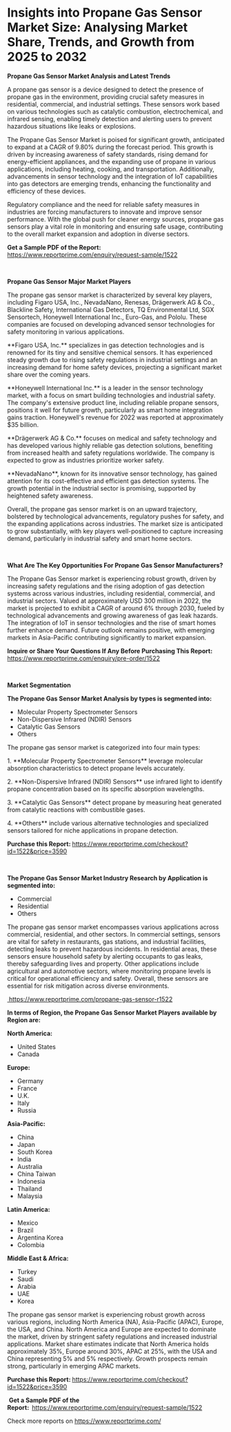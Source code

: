 <p><h1>Insights into Propane Gas Sensor Market Size: Analysing Market Share, Trends, and Growth from 2025 to 2032</h1></p><p><strong>Propane Gas Sensor Market Analysis and Latest Trends</strong></p>
<p><p>A propane gas sensor is a device designed to detect the presence of propane gas in the environment, providing crucial safety measures in residential, commercial, and industrial settings. These sensors work based on various technologies such as catalytic combustion, electrochemical, and infrared sensing, enabling timely detection and alerting users to prevent hazardous situations like leaks or explosions.</p><p>The Propane Gas Sensor Market is poised for significant growth, anticipated to expand at a CAGR of 9.80% during the forecast period. This growth is driven by increasing awareness of safety standards, rising demand for energy-efficient appliances, and the expanding use of propane in various applications, including heating, cooking, and transportation. Additionally, advancements in sensor technology and the integration of IoT capabilities into gas detectors are emerging trends, enhancing the functionality and efficiency of these devices. </p><p>Regulatory compliance and the need for reliable safety measures in industries are forcing manufacturers to innovate and improve sensor performance. With the global push for cleaner energy sources, propane gas sensors play a vital role in monitoring and ensuring safe usage, contributing to the overall market expansion and adoption in diverse sectors.</p></p>
<p><strong>Get a Sample PDF of the Report:&nbsp;</strong> <a href="https://www.reportprime.com/enquiry/request-sample/1522?utm_campaign=3004&utm_medium=2&utm_source=Github&utm_content=ia&utm_term=18032025&utm_id=propane-gas-sensor">https://www.reportprime.com/enquiry/request-sample/1522</a></p>
<p>&nbsp;</p>
<p><strong>Propane Gas Sensor Major Market Players</strong></p>
<p><p>The propane gas sensor market is characterized by several key players, including Figaro USA, Inc., NevadaNano, Renesas, Drägerwerk AG & Co., Blackline Safety, International Gas Detectors, TQ Environmental Ltd, SGX Sensortech, Honeywell International Inc., Euro-Gas, and Pololu. These companies are focused on developing advanced sensor technologies for safety monitoring in various applications.</p><p>**Figaro USA, Inc.** specializes in gas detection technologies and is renowned for its tiny and sensitive chemical sensors. It has experienced steady growth due to rising safety regulations in industrial settings and an increasing demand for home safety devices, projecting a significant market share over the coming years.</p><p>**Honeywell International Inc.** is a leader in the sensor technology market, with a focus on smart building technologies and industrial safety. The company's extensive product line, including reliable propane sensors, positions it well for future growth, particularly as smart home integration gains traction. Honeywell's revenue for 2022 was reported at approximately $35 billion.</p><p>**Drägerwerk AG & Co.** focuses on medical and safety technology and has developed various highly reliable gas detection solutions, benefiting from increased health and safety regulations worldwide. The company is expected to grow as industries prioritize worker safety.</p><p>**NevadaNano**, known for its innovative sensor technology, has gained attention for its cost-effective and efficient gas detection systems. The growth potential in the industrial sector is promising, supported by heightened safety awareness.</p><p>Overall, the propane gas sensor market is on an upward trajectory, bolstered by technological advancements, regulatory pushes for safety, and the expanding applications across industries. The market size is anticipated to grow substantially, with key players well-positioned to capture increasing demand, particularly in industrial safety and smart home sectors.</p></p>
<p>&nbsp;</p>
<p><strong>What Are The Key Opportunities For Propane Gas Sensor Manufacturers?</strong></p>
<p><p>The Propane Gas Sensor market is experiencing robust growth, driven by increasing safety regulations and the rising adoption of gas detection systems across various industries, including residential, commercial, and industrial sectors. Valued at approximately USD 300 million in 2022, the market is projected to exhibit a CAGR of around 6% through 2030, fueled by technological advancements and growing awareness of gas leak hazards. The integration of IoT in sensor technologies and the rise of smart homes further enhance demand. Future outlook remains positive, with emerging markets in Asia-Pacific contributing significantly to market expansion.</p></p>
<p><strong>Inquire or Share Your Questions If Any Before Purchasing This Report:</strong> <a href="https://www.reportprime.com/enquiry/pre-order/1522?utm_campaign=3004&utm_medium=2&utm_source=Github&utm_content=ia&utm_term=18032025&utm_id=propane-gas-sensor">https://www.reportprime.com/enquiry/pre-order/1522</a></p>
<p>&nbsp;</p>
<p><strong>Market Segmentation</strong></p>
<p><strong>The Propane Gas Sensor Market Analysis by types is segmented into:</strong></p>
<p><ul><li>Molecular Property Spectrometer Sensors</li><li>Non-Dispersive Infrared (NDIR) Sensors</li><li>Catalytic Gas Sensors</li><li>Others</li></ul></p>
<p><p>The propane gas sensor market is categorized into four main types: </p><p>1. **Molecular Property Spectrometer Sensors** leverage molecular absorption characteristics to detect propane levels accurately.</p><p>2. **Non-Dispersive Infrared (NDIR) Sensors** use infrared light to identify propane concentration based on its specific absorption wavelengths.</p><p>3. **Catalytic Gas Sensors** detect propane by measuring heat generated from catalytic reactions with combustible gases.</p><p>4. **Others** include various alternative technologies and specialized sensors tailored for niche applications in propane detection.</p></p>
<p><strong>Purchase this Report:&nbsp;</strong><a href="https://www.reportprime.com/checkout?id=1522&price=3590&utm_campaign=3004&utm_medium=2&utm_source=Github&utm_content=ia&utm_term=18032025&utm_id=propane-gas-sensor">https://www.reportprime.com/checkout?id=1522&price=3590</a></p>
<p>&nbsp;</p>
<p><strong>The Propane Gas Sensor Market Industry Research by Application is segmented into:</strong></p>
<p><ul><li>Commercial</li><li>Residential</li><li>Others</li></ul></p>
<p><p>The propane gas sensor market encompasses various applications across commercial, residential, and other sectors. In commercial settings, sensors are vital for safety in restaurants, gas stations, and industrial facilities, detecting leaks to prevent hazardous incidents. In residential areas, these sensors ensure household safety by alerting occupants to gas leaks, thereby safeguarding lives and property. Other applications include agricultural and automotive sectors, where monitoring propane levels is critical for operational efficiency and safety. Overall, these sensors are essential for risk mitigation across diverse environments.</p></p>
<p><a href="https://www.reportprime.com/propane-gas-sensor-r1522?utm_campaign=3004&utm_medium=2&utm_source=Github&utm_content=ia&utm_term=18032025&utm_id=propane-gas-sensor">&nbsp;https://www.reportprime.com/propane-gas-sensor-r1522</a></p>
<p><strong>In terms of Region, the Propane Gas Sensor Market Players available by Region are:</strong></p>
<p>
    <p> <strong> North America: </strong>
        <ul>
            <li>United States</li>
            <li>Canada</li>
        </ul>
        </p> 
    <p> <strong> Europe: </strong>
        <ul>
            <li>Germany</li>
            <li>France</li>
            <li>U.K.</li>
            <li>Italy</li>
            <li>Russia</li>
        </ul>
        </p> 
    <p> <strong> Asia-Pacific: </strong>
        <ul>
            <li>China</li>
            <li>Japan</li>
            <li>South Korea</li>
            <li>India</li>
            <li>Australia</li>
            <li>China Taiwan</li>
            <li>Indonesia</li>
            <li>Thailand</li>
            <li>Malaysia</li>
        </ul>
        </p> 
    <p> <strong> Latin America: </strong>
        <ul>
            <li>Mexico</li>
            <li>Brazil</li>
            <li>Argentina Korea</li>
            <li>Colombia</li>
        </ul>
        </p> 
    <p> <strong> Middle East & Africa: </strong>
        <ul>
            <li>Turkey</li>
            <li>Saudi</li>
            <li>Arabia</li>
            <li>UAE</li>
            <li>Korea</li>
        </ul>
    </p>
    </p>
<p><p>The propane gas sensor market is experiencing robust growth across various regions, including North America (NA), Asia-Pacific (APAC), Europe, the USA, and China. North America and Europe are expected to dominate the market, driven by stringent safety regulations and increased industrial applications. Market share estimates indicate that North America holds approximately 35%, Europe around 30%, APAC at 25%, with the USA and China representing 5% and 5% respectively. Growth prospects remain strong, particularly in emerging APAC markets.</p></p>
<p><strong>Purchase this Report: </strong><a href="https://www.reportprime.com/checkout?id=1522&price=3590&utm_campaign=3004&utm_medium=2&utm_source=Github&utm_content=ia&utm_term=18032025&utm_id=propane-gas-sensor">https://www.reportprime.com/checkout?id=1522&price=3590</a></p>
<p>&nbsp;<strong>Get a Sample PDF of the Report:&nbsp;&nbsp;</strong><a href="https://www.reportprime.com/enquiry/request-sample/1522?utm_campaign=3004&utm_medium=2&utm_source=Github&utm_content=ia&utm_term=18032025&utm_id=propane-gas-sensor">https://www.reportprime.com/enquiry/request-sample/1522</a></p>
<p><strong></strong></p>
<p>Check more reports on <a href="https://www.reportprime.com/?utm_campaign=3004&utm_medium=2&utm_source=Github&utm_content=ia&utm_term=18032025&utm_id=propane-gas-sensor">https://www.reportprime.com/</a></p>